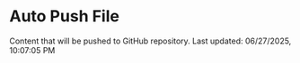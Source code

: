 # Auto Push File

Content that will be pushed to GitHub repository.
Last updated: 06/27/2025, 10:07:05 PM